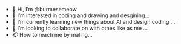 - 👋 Hi, I’m @burmesemeow
- 👀 I’m interested in coding and drawing and desgining...
- 🌱 I’m currently learning new things about AI and design coding ...
- 💞️ I’m looking to collaborate on with othes like as me ...
- 📫 How to reach me by maling...

<!---
burmesemeow/burmesemeow is a ✨ special ✨ repository because its `README.md` (this file) appears on your GitHub profile.
You can click the Preview link to take a look at your changes.
--->
